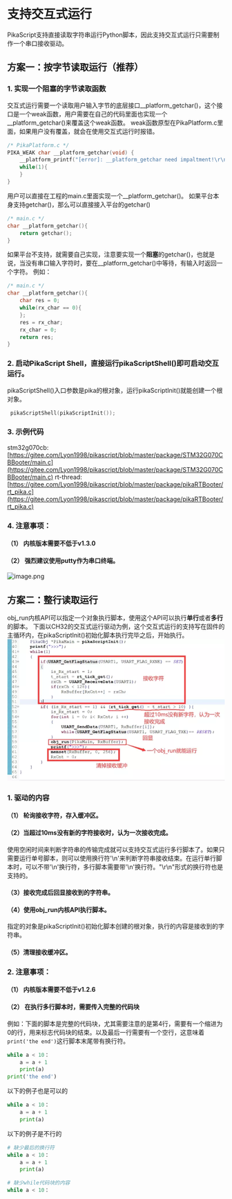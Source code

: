 # 支持交互式运行
PikaScript支持直接读取字符串运行Python脚本，因此支持交互式运行只需要制作一个串口接收驱动。
## 方案一：按字节读取运行（推荐）
### 1. 实现一个阻塞的字节读取函数
交互式运行需要一个读取用户输入字节的底层接口__platform_getchar()，这个接口是一个weak函数，用户需要在自己的代码里面也实现一个__platform_getchar()来覆盖这个weak函数。
weak函数原型在PikaPlatform.c里面，如果用户没有覆盖，就会在使用交互式运行时报错。
```c
/* PikaPlatform.c */
PIKA_WEAK char __platform_getchar(void) {
    __platform_printf("[error]: __platform_getchar need impaltment!\r\n");
    while(1){
    }
}
```
用户可以直接在工程的main.c里面实现一个__platform_getchar()。
如果平台本身支持getchar()，那么可以直接接入平台的getchar()
```c
/* main.c */
char __platform_getchar(){
    return getchar();
}
```
如果平台不支持，就需要自己实现，注意要实现一个**阻塞**的getchar()，也就是说，当没有串口输入字符时，要在__platform_getchar()中等待，有输入时返回一个字符。
例如：
```c
/* main.c */
char __platform_getchar(){
    char res = 0;
    while(rx_char == 0){
    };
    res = rx_char;
    rx_char = 0;
    return res;
}
```
### 2. 启动PikaScript Shell，直接运行pikaScriptShell()即可启动交互运行。
pikaScriptShell()入口参数是pika的根对象，运行pikaScriptInit()就能创建一个根对象。
```c
 pikaScriptShell(pikaScriptInit());
```
### 3. 示例代码
stm32g070cb: [https://gitee.com/Lyon1998/pikascript/blob/master/package/STM32G070CBBooter/main.c](https://gitee.com/Lyon1998/pikascript/blob/master/package/STM32G070CBBooter/main.c)
rt-thread: [https://gitee.com/Lyon1998/pikascript/blob/master/package/pikaRTBooter/rt_pika.c](https://gitee.com/Lyon1998/pikascript/blob/master/package/pikaRTBooter/rt_pika.c)
### 4. 注意事项：
#### （1） 内核版本需要不低于v1.3.0
#### （2） 强烈建议使用putty作为串口终端。
![image.png](https://cdn.nlark.com/yuque/0/2022/png/22991477/1641178790145-2f026e70-4ba1-4e9a-b05f-c602b2bd8cad.png#clientId=u709b0aef-8231-4&crop=0&crop=0&crop=1&crop=1&from=paste&height=425&id=u44103c43&margin=%5Bobject%20Object%5D&name=image.png&originHeight=425&originWidth=675&originalType=binary&ratio=1&rotation=0&showTitle=false&size=36897&status=done&style=none&taskId=u29f614a2-250f-4e3a-a521-ae40ddbd0f4&title=&width=675)
## 方案二：整行读取运行
obj_run内核API可以指定一个对象执行脚本，使用这个API可以执行**单行**或者**多行**的脚本。
下面以CH32的交互式运行驱动为例，这个交互式运行的支持写在固件的主循环内，在pikaScriptInit()初始化脚本执行完毕之后，开始执行。
![](assets/1638495382112-7d45db4b-c1d5-4573-a06e-7b72140a3abf.webp)
### 1. 驱动的内容
#### （1） 轮询接收字符，存入缓冲区。
#### （2）当超过10ms没有新的字符接收时，认为一次接收完成。
使用空闲时间来判断字符串的传输完成就可以支持交互式运行多行脚本了。如果只需要运行单号脚本，则可以使用换行符'\n'来判断字符串接收结束。在运行单行脚本时，可以不带'\n'换行符，多行脚本需要带'\n'换行符。"\r\n"形式的换行符也是支持的。
#### （3）接收完成后回显接收到的字符串。
#### （4）使用obj_run内核API执行脚本。
指定的对象是pikaScriptInit()初始化脚本创建的根对象，执行的内容是接收到的字符串。
#### （5）清理接收缓冲区。


### 2. 注意事项：
#### （1） 内核版本需要不低于v1.2.6
#### （2） 在执行多行脚本时，需要传入完整的代码块
例如：下面的脚本是完整的代码块，尤其需要注意的是第4行，需要有一个缩进为0的行，用来标志代码块的结束。以及最后一行需要有一个空行，这意味着`print('the end')`这行脚本末尾带有换行符。
```python
while a < 10：
	a = a + 1
    print(a)
print('the end')

```
以下的例子也是可以的
```python
while a < 10：
	a = a + 1
    print(a)

```
以下的例子是不行的
```python
# 缺少最后的换行符
while a < 10：
	a = a + 1
    print(a)
```
```python
# 缺少while代码块的内容
while a < 10：

```
